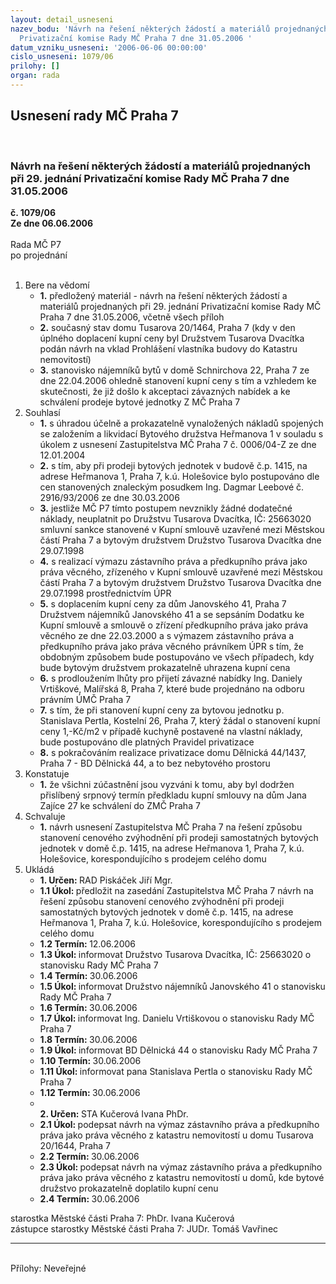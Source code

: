 ```yaml
---
layout: detail_usneseni
nazev_bodu: 'Návrh na řešení některých žádostí a materiálů projednaných při 29. jednání
  Privatizační komise Rady MČ Praha 7 dne 31.05.2006 '
datum_vzniku_usneseni: '2006-06-06 00:00:00'
cislo_usneseni: 1079/06
prilohy: []
organ: rada
---
```

<div id="ucUsn_pList" class="usn">
	<span><h2>Usnesení rady MČ Praha 7 </h2>
<br></span><div class="standBody">
<span><h3>Návrh na řešení některých žádostí a materiálů projednaných při 29. jednání Privatizační komise Rady MČ Praha 7 dne 31.05.2006 </h3></span><div class="center">
		<strong>č. 1079/06</strong><br>
	</div>
<div class="center">
		<strong>Ze dne 06.06.2006</strong><br><br>
	</div>Rada MČ P7<br> po projednání<br><br><ol>
<li>Bere na vědomí<ul>
<li>
<strong>1.</strong> předložený materiál - návrh na řešení některých žádostí a materiálů projednaných při 29. jednání Privatizační komise Rady MČ Praha 7 dne 31.05.2006, včetně všech příloh </li>
<li>
<strong>2.</strong> současný stav domu Tusarova 20/1464, Praha 7 (kdy v den úplného doplacení kupní ceny byl Družstvem Tusarova Dvacítka podán návrh na vklad Prohlášení vlastníka budovy do Katastru nemovitostí)</li>
<li>
<strong>3.</strong> stanovisko nájemníků bytů v domě Schnirchova 22, Praha 7 ze dne 22.04.2006  ohledně stanovení kupní ceny s tím a vzhledem ke skutečnosti, že již došlo k akceptaci závazných nabídek a ke schválení prodeje bytové jednotky Z MČ Praha 7</li>
</ul>
</li>
<li>Souhlasí<ul>
<li>
<strong>1.</strong> s úhradou účelně a prokazatelně vynaložených nákladů spojených se založením a likvidací Bytového družstva Heřmanova 1 v souladu s úkolem z usnesení Zastupitelstva MČ Praha 7 č. 0006/04-Z ze dne 12.01.2004</li>
<li>
<strong>2.</strong> s tím, aby při prodeji bytových jednotek v budově č.p. 1415, na adrese Heřmanova 1, Praha 7, k.ú. Holešovice bylo postupováno dle cen stanovených znaleckým posudkem Ing. Dagmar Leebové  č. 2916/93/2006 ze dne 30.03.2006 </li>
<li>
<strong>3.</strong> jestliže MČ P7 tímto postupem nevznikly žádné dodatečné náklady, neuplatnit po Družstvu Tusarova Dvacítka, IČ: 25663020 smluvní sankce stanovené v Kupní smlouvě uzavřené mezi Městskou částí Praha 7 a bytovým družstvem Družstvo Tusarova Dvacítka dne 29.07.1998 </li>
<li>
<strong>4.</strong> s realizací výmazu zástavního práva a předkupního práva  jako práva věcného, zřízeného v Kupní smlouvě uzavřené mezi Městskou částí Praha 7 a bytovým družstvem Družstvo Tusarova Dvacítka dne 29.07.1998 prostřednictvím ÚPR </li>
<li>
<strong>5.</strong> s doplacením kupní ceny za dům Janovského 41, Praha 7 Družstvem nájemníků Janovského 41 a se sepsáním Dodatku ke Kupní smlouvě a smlouvě o zřízení předkupního práva jako práva věcného ze dne 22.03.2000 a s výmazem zástavního práva a předkupního práva jako práva věcného právníkem ÚPR s tím, že obdobným způsobem bude postupováno ve všech případech, kdy bude bytovým družstvem prokazatelně uhrazena kupní cena</li>
<li>
<strong>6.</strong> s prodloužením lhůty pro přijetí závazné nabídky Ing. Daniely Vrtiškové, Malířská 8, Praha 7, které bude projednáno na odboru právním ÚMČ Praha 7 </li>
<li>
<strong>7.</strong> s tím, že při stanovení kupní ceny za bytovou jednotku p. Stanislava Pertla, Kostelní 26, Praha 7, který žádal o stanovení kupní ceny 1,-Kč/m2 v případě kuchyně postavené na vlastní náklady, bude postupováno dle platných Pravidel privatizace</li>
<li>
<strong>8.</strong> s pokračováním realizace privatizace domu Dělnická 44/1437, Praha 7 -  BD Dělnická 44,  a to bez nebytového prostoru</li>
</ul>
</li>
<li>Konstatuje<ul><li>
<strong>1.</strong> že všichni zúčastnění jsou vyzváni k tomu, aby byl dodržen přislíbený srpnový termín předkladu kupní smlouvy na dům Jana Zajíce 27 ke schválení do ZMČ Praha 7</li></ul>
</li>
<li>Schvaluje<ul><li>
<strong>1.</strong> návrh usnesení Zastupitelstva MČ Praha 7 na řešení způsobu stanovení cenového zvýhodnění při prodeji samostatných bytových jednotek v domě č.p. 1415, na adrese Heřmanova 1, Praha 7, k.ú. Holešovice, korespondujícího s prodejem celého domu</li></ul>
</li>
<li>Ukládá<ul>
<li>
<strong>1. Určen: </strong>RAD Piskáček Jiří Mgr.</li>
<li>
<strong>1.1 Úkol: </strong>předložit na zasedání Zastupitelstva MČ Praha 7 návrh na řešení způsobu stanovení cenového zvýhodnění při prodeji samostatných bytových jednotek v domě č.p. 1415, na adrese Heřmanova 1, Praha 7, k.ú. Holešovice, korespondujícího s prodejem celého domu</li>
<li>
<strong>1.2 Termín: </strong>12.06.2006</li>
<li>
<strong>1.3 Úkol: </strong>informovat Družstvo Tusarova Dvacítka, IČ: 25663020 o stanovisku Rady MČ Praha 7 </li>
<li>
<strong>1.4 Termín: </strong>30.06.2006</li>
<li>
<strong>1.5 Úkol: </strong>informovat Družstvo nájemníků Janovského 41 o stanovisku Rady MČ Praha 7 </li>
<li>
<strong>1.6 Termín: </strong>30.06.2006</li>
<li>
<strong>1.7 Úkol: </strong>informovat Ing. Danielu Vrtiškovou o stanovisku Rady MČ Praha 7 </li>
<li>
<strong>1.8 Termín: </strong>30.06.2006</li>
<li>
<strong>1.9 Úkol: </strong>informovat BD Dělnická 44 o stanovisku Rady MČ Praha 7 </li>
<li>
<strong>1.10 Termín: </strong>30.06.2006</li>
<li>
<strong>1.11 Úkol: </strong>informovat pana Stanislava Pertla o stanovisku Rady MČ Praha 7</li>
<li>
<strong>1.12 Termín: </strong>30.06.2006</li>
<li>
<strong><br>2. Určen: </strong>STA Kučerová Ivana PhDr.</li>
<li>
<strong>2.1 Úkol: </strong>podepsat návrh na výmaz zástavního práva a předkupního práva jako práva věcného z katastru nemovitostí u domu Tusarova 20/1644, Praha 7</li>
<li>
<strong>2.2 Termín: </strong>30.06.2006</li>
<li>
<strong>2.3 Úkol: </strong>podepsat návrh na výmaz zástavního práva a předkupního práva jako práva věcného z katastru nemovitostí u domů, kde bytové družstvo prokazatelně doplatilo kupní cenu </li>
<li>
<strong>2.4 Termín: </strong>30.06.2006</li>
</ul>
</li>
</ol>starostka Městské části Praha 7: PhDr. Ivana Kučerová<br>zástupce starostky Městské části Praha 7: JUDr. Tomáš Vavřinec <hr>
<br>Přílohy: Neveřejné</div>
</div>